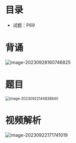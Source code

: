 # 目录

* 试题：P69



# 背诵

![image-20230928160746825](https://cvp.oss-cn-shanghai.aliyuncs.com/picgo/202309281607982.png)



# 题目

<img src="https://cvp.oss-cn-shanghai.aliyuncs.com/picgo/202309221448934.png" alt="image-20230922144838840" style="zoom:80%;" />





# 视频解析

![image-20230922171741019](https://cvp.oss-cn-shanghai.aliyuncs.com/picgo/202309221717529.png)
